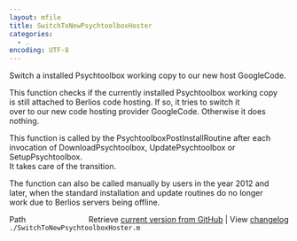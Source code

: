 ```yaml
---
layout: mfile
title: SwitchToNewPsychtoolboxHoster
categories:
  - .
encoding: UTF-8
---
```


Switch a installed Psychtoolbox working copy to our new host GoogleCode.  

This function checks if the currently installed Psychtoolbox working copy  
is still attached to Berlios code hosting. If so, it tries to switch it  
over to our new code hosting provider GoogleCode. Otherwise it does  
nothing.  

This function is called by the PsychtoolboxPostInstallRoutine after each  
invocation of DownloadPsychtoolbox, UpdatePsychtoolbox or SetupPsychtoolbox.  
It takes care of the transition.  

The function can also be called manually by users in the year 2012 and  
later, when the standard installation and update routines do no longer  
work due to Berlios servers being offline.  



<div class="code_header" style="text-align:right;">
  <span style="float:left;">Path&nbsp;&nbsp;</span> <span class="counter">Retrieve <a href=
  "https://raw.github.com/Psychtoolbox-3/Psychtoolbox-3/beta/./SwitchToNewPsychtoolboxHoster.m">current version from GitHub</a> | View <a href=
  "https://github.com/Psychtoolbox-3/Psychtoolbox-3/commits/beta/./SwitchToNewPsychtoolboxHoster.m">changelog</a></span>
</div>
<div class="code">
  <code>./SwitchToNewPsychtoolboxHoster.m</code>
</div>
